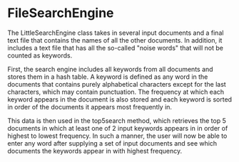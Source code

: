 # FileSearchEngine

The LittleSearchEngine class takes in several input documents and a final text file that contains the names of all the other documents. In addition, it includes a text file that has all the so-called "noise words" that will not be counted as keywords. 

First, the search engine includes all keywords from all documents and stores them in a hash table. A keyword is defined as any word in the documents that contains purely alphabetical characters except for the last characters, which may contain punctuation. The frequency at which each keyword appears in the document is also stored and each keyword is sorted in order of the documents it appears most frequently in. 

This data is then used in the top5search method, which retrieves the top 5 documents in which at least one of 2 input keywords appears in in order of highest to lowest frequency. In such a manner, the user will now be able to enter any word after supplying a set of input documents and see which documents the keywords appear in with highest frequency. 
